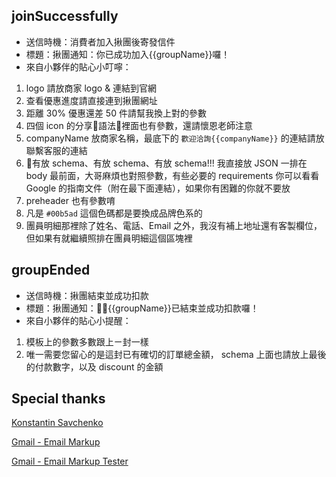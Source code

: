 
## joinSuccessfully 

- 送信時機：消費者加入揪團後寄發信件
- 標題：揪團通知：你已成功加入{{groupName}}囉！
- 來自小夥伴的貼心小叮嚀：
1. logo 請放商家 logo & 連結到官網
2. 查看優惠進度請直接連到揪團網址
3. 距離 30% 優惠還差 50 件請幫我換上對的參數
4. 四個 icon 的分享語法裡面也有參數，還請懷恩老師注意
5. companyName 放商家名稱，最底下的 `歡迎洽詢{{companyName}}` 的連結請放聯繫客服的連結
6. 有放 schema、有放 schema、有放 schema!!! 我直接放 JSON 一排在 body 最前面，大哥麻煩也對照參數，有些必要的 requirements 你可以看看 Google 的指南文件（附在最下面連結），如果你有困難的你就不要放
7. preheader 也有參數唷
8. 凡是 `#00b5ad` 這個色碼都是要換成品牌色系的
9. 團員明細那裡除了姓名、電話、Email 之外，我沒有補上地址還有客製欄位，但如果有就繼續照排在團員明細這個區塊裡 


## groupEnded

- 送信時機：揪團結束並成功扣款
- 標題：揪團通知：{{groupName}}已結束並成功扣款囉！
- 來自小夥伴的貼心小提醒：
1. 模板上的參數多數跟上ㄧ封一樣
2. 唯一需要您留心的是這封已有確切的訂單總金額， schema 上面也請放上最後的付款數字，以及 discount 的金額

## Special thanks
[Konstantin Savchenko](https://github.com/konsav/email-templates) 

[Gmail - Email Markup](https://developers.google.com/gmail/markup/getting-started)

[Gmail - Email Markup Tester](https://www.google.com/webmasters/markup-tester/)
